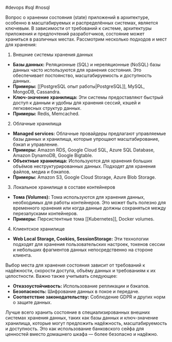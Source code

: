 #devops #sql #nosql

Вопрос о хранении состояния (state) приложений в архитектуре, особенно в масштабируемых и распределённых системах, является ключевым. В зависимости от требований к системе, архитектуры приложения и предпочтений разработчиков, состояние может храниться в различных местах. Рассмотрим несколько подходов и мест для хранения:

1. Внешние системы хранения данных

- **Базы данных:** Реляционные (SQL) и нереляционные (NoSQL) базы данных часто используются для хранения состояния. Это обеспечивает постоянство, масштабируемость и доступность данных.
- **Примеры:** [[PostgreSQL опыт работы|PostgreSQL]], MySQL, MongoDB, Cassandra.
- **Ключ-значение хранилища:** Эти системы предоставляют быстрый доступ к данным и удобны для хранения сессий, кэшей и легковесных структур данных.
- **Примеры:** Redis, Memcached.

2. Облачные хранилища

- **Managed services:** Облачные провайдеры предлагают управляемые базы данных и хранилища, которые упрощают масштабирование, бэкап и управление.
- **Примеры:** Amazon RDS, Google Cloud SQL, Azure SQL Database, Amazon DynamoDB, Google Bigtable.
- **Объектные хранилища:** Используются для хранения больших объёмов неструктурированных данных. Подходят для хранения файлов, медиа и бэкапов.
- **Примеры:** Amazon S3, Google Cloud Storage, Azure Blob Storage.

3. Локальное хранилище в составе контейнеров

- **Тома (Volumes):** Тома используются для хранения данных, необходимых для работы контейнеров. Это может быть полезно для временного хранения или когда данные должны сохраняться между перезапусками контейнеров.
- **Примеры:** Персистентные тома [[Kubernetes]], Docker volumes.

4. Клиентское хранилище

- **Web Local Storage, Cookies, SessionStorage:** Эти технологии подходят для хранения пользовательских настроек, токенов сессии и небольших фрагментов данных непосредственно на стороне клиента.

Выбор места для хранения состояния зависит от требований к надёжности, скорости доступа, объёму данных и требованиям к их целостности. Важно также учитывать следующее:

- **Отказоустойчивость:** Использование репликации и бэкапов.
- **Безопасность:** Шифрование данных в покое и передаче.
- **Соответствие законодательству:** Соблюдение GDPR и других норм о защите данных.

Лучше всего хранить состояние в специализированных внешних системах хранения данных, таких как базы данных и ключ-значение хранилища, которые могут предложить надёжность, масштабируемость и доступность. Это как использование банковского сейфа для ценностей вместо домашнего шкафа — более безопасно и надёжно.